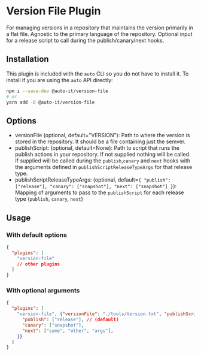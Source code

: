 # Version File Plugin

For managing versions in a repository that maintains the version primarily in a flat file.
Agnostic to the primary language of the repository. 
Optional input for a release script to call during the publish/canary/next hooks.

## Installation

This plugin is included with the `auto` CLI so you do not have to install it. To install if you are using the `auto` API directly:

```bash
npm i --save-dev @auto-it/version-file
# or
yarn add -D @auto-it/version-file
```

## Options

- versionFile (optional, default="VERSION"): Path to where the version is stored in the repository. It should be a file containing just the semver. 
- publishScript: (optional, default=None): Path to script that runs the publish actions in your repository. If not supplied nothing will be called. If supplied will be called during the `publish`,`canary` and `next` hooks with the arguments defined in `publishScriptReleaseTypeArgs` for that release type.
- publishScriptReleaseTypeArgs: (optional, default=```{
  "publish": ["release"],
  "canary": ["snapshot"],
  "next": ["snapshot"]
}```): Mapping of arguments to pass to the `publishScript` for each release type (`publish`, `canary`, `next`)

## Usage

### With default options
```json
{
  "plugins": [
    "version-file"
    // other plugins
  ]
}
```
### With optional arguments
```json
{
  "plugins": [
    "version-file", {"versionFile": "./tools/Version.txt", "publishScript":"./tools/publish.sh", "publishScriptReleaseTypeArgs": {
      "publish": ["release"], // (default)
      "canary": ["snapshot"],
      "next": ["some", "other", "args"],
    }}
  ]
}
